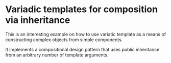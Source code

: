 # Variadic templates for composition via inheritance #

This is an interesting example on how to use variatic template as a means
of constructing complex objects from simple components.

It implements a compositional design pattern that uses public
inheritance from an arbitrary number of template arguments.
